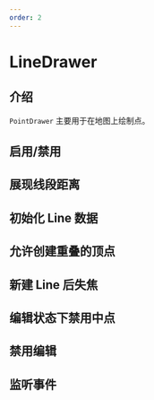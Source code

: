 ```yaml
---
order: 2
---
```


# LineDrawer

## 介绍

`PointDrawer` 主要用于在地图上绘制点。

## 启用/禁用

<code src="./drawer/line/start.tsx" compact="true"></code>

## 展现线段距离

<code src="./drawer/line/distance.tsx" compact="true"></code>

## 初始化 Line 数据

<code src="./drawer/line/initData.tsx" compact="true"></code>

## 允许创建重叠的顶点

<code src="./drawer/line/allowOverlap.tsx" compact="true"></code>

## 新建 Line 后失焦

<code src="./drawer/line/autoFocus.tsx" compact="true"></code>

## 编辑状态下禁用中点

<code src="./drawer/line/midPoint.tsx" compact="true"></code>

## 禁用编辑

<code src="./drawer/line/editable.tsx" compact="true"></code>

## 监听事件

<code src="./drawer/line/event.tsx" compact="true"></code>
